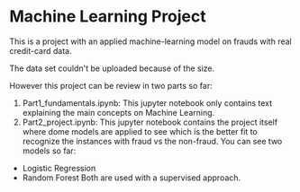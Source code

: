 # Machine Learning Project

This is a project with an applied machine-learning model on frauds with real credit-card data.

The data set couldn't be uploaded because of the size.

However this project can be review in two parts so far:

1. Part1_fundamentals.ipynb: This jupyter notebook only contains text explaining the main concepts on Machine Learning. 
2. Part2_project.ipynb: This jupyter notebook contains the project itself where dome models are applied to see which is the better fit to recognize the instances with fraud vs the non-fraud. 
You can see two models so far:
  * Logistic Regression
  * Random Forest 
Both are used with a supervised approach. 
